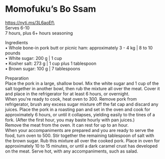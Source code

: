 # Momofuku’s Bo Ssam

https://nyti.ms/3L6aoEf\
\
Serves 6-10\
7 hours, plus 6+ hours seasoning

Ingredients\
• Whole bone-in pork butt or picnic ham: approximately 3 - 4 kg | 8 to 10 pounds\
• White sugar: 200 g | 1 cup\
• Kosher salt: 273 g | 1 cup plus 1 tablespoon\
• Brown sugar: 100 g | 7 tablespoons

Preparation\
Place the pork in a large, shallow bowl. Mix the white sugar and 1 cup of the salt together in another bowl, then rub the mixture all over the meat. Cover it and place in the refrigerator for at least 6 hours, or overnight.\
When you're ready to cook, heat oven to 300. Remove pork from refrigerator, brush any excess sugar mixture off the fat cap and discard any juices. Place the pork in a roasting pan and set in the oven and cook for approximately 6 hours, or until it collapses, yielding easily to the tines of a fork. (After the first hour, you may baste hourly with pan juices.)\
Remove the meat from the oven. It can rest for up to an hour.\
When your accompaniments are prepared and you are ready to serve the food, turn oven to 500. Stir together the remaining tablespoon of salt with the brown sugar. Rub this mixture all over the cooked pork. Place in oven for approximately 10 to 15 minutes, or until a dark caramel crust has developed on the meat. Serve hot, with any accompaniments, such as salad.

